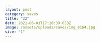 ```yaml
---
layout: post
category: saves
title: "32"
date: 2021-06-01T17:18:39.653Z
image: /assets/uploads/saves/img_8164.jpg
size: "1"
---
```

